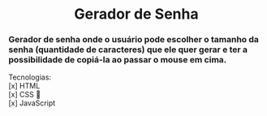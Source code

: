 <h1 align="center">Gerador de Senha</h1>

### Gerador de senha onde o usuário pode escolher o tamanho da senha (quantidade de caracteres) que ele quer gerar e ter a possibilidade de copiá-la ao passar o mouse em cima.

Tecnologias:<br>
[x] HTML<br>
[x] CSS 🎨<br>
[x] JavaScript
